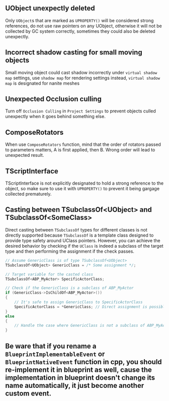 
## UObject unexpectly deleted
Only `UObject`s that are marked as `UPROPERTY()` will be considered strong references, do not use raw pointers on any UObject, 
otherwise it will not be collected by GC system correctly, sometimes they could also be deleted unexpectly.

## Incorrect shadow casting for small moving objects
Small moving object could cast shadow incorrectly under `virtual shadow map` settings, use `shadow map` for rendering settings instead, `virtual shadow map` is designated for nanite meshes

## Unexpected Occlusion culling
Turn off `Occlusion Culling` in `Project Settings` to prevent objects culled unexpectly when it goes behind something else.

## ComposeRotators
When use `ComposeRotators` function, mind that the order of rotators passed to parameters matters, A is first applied, then B. Wrong order will lead to unexpected result.

## TScriptInterface
TScriptInterface is not explicitly designated to hold a strong reference to the object, so make sure to use it with `UPROPERTY()` to prevent it being gargage collected prematurely.

## Casting between TSubclassOf\<UObject\> and TSubclassOf\<SomeClass\>
Direct casting between `TSubclassOf` types for different classes is not directly supported because `TSubclassOf` is a template class designed to provide type safety around UClass pointers. However, you can achieve the desired behavior by checking if the `UClass` is indeed a subclass of the target type and then performing the assignment if the check passes.
```C++
// Assume GenericClass is of type TSubclassOf<UObject>
TSubclassOf<UObject> GenericClass = /* Some assignment */;

// Target variable for the casted class
TSubclassOf<ABP_MyActor> SpecificActorClass;

// Check if the GenericClass is a subclass of ABP_MyActor
if (GenericClass->IsChildOf<ABP_MyActor>())
{
    // It's safe to assign GenericClass to SpecificActorClass
    SpecificActorClass = *GenericClass; // Direct assignment is possible after ensuring type compatibility
}
else
{
    // Handle the case where GenericClass is not a subclass of ABP_MyActor
}
```

## Be ware that if you rename a `BlueprintImplementableEvent` or `BlueprintNativeEvent` function in cpp, you should re-implement it in blueprint as well, cause the implementation in blueprint doesn't change its name automatically, it just become another custom event.
